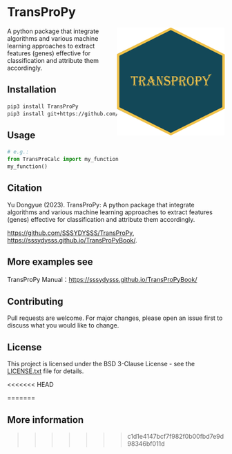 # TransProPy
<img src="image/TransProPy_Pylogo.png" alt="TransProPy Logo" width="250" height="250" align="right">
A python package that integrate algorithms and various machine learning approaches to extract features (genes) effective for classification and attribute them accordingly.

## Installation

```bash
pip3 install TransProPy
pip3 install git+https://github.com/SSSYDYSSS/TransProPy.git
```

## Usage
```python 
# e.g.: 
from TransProCalc import my_function
my_function()
```

## Citation
Yu Dongyue (2023). TransProPy: A python package that integrate algorithms and various machine learning approaches to extract features (genes) effective for classification and attribute them accordingly.

https://github.com/SSSYDYSSS/TransProPy,
https://sssydysss.github.io/TransProPyBook/.

## More examples see
TransProPy Manual：https://sssydysss.github.io/TransProPyBook/

## Contributing
Pull requests are welcome. For major changes, please open an issue first to discuss what you would like to change.

## License
This project is licensed under the BSD 3-Clause License - see the [LICENSE.txt](./LICENSE.txt) file for details.

<<<<<<< HEAD

=======
## More information
>>>>>>> c1d1e4147bcf7f982f0b00fbd7e9d98346bf011d
